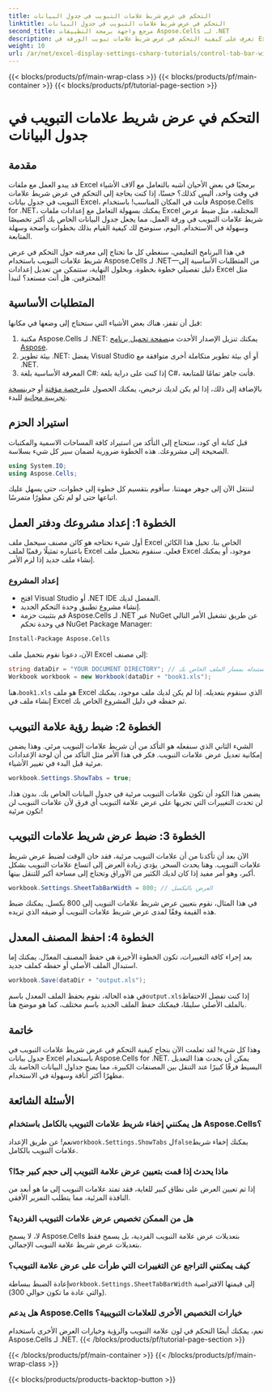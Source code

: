 ```yaml
---
title: التحكم في عرض شريط علامات التبويب في جدول البيانات
linktitle: التحكم في عرض شريط علامات التبويب في جدول البيانات
second_title: مرجع واجهة برمجة التطبيقات Aspose.Cells لـ .NET
description: تعرف على كيفية التحكم في عرض شريط علامات تبويب الورقة في Excel باستخدام Aspose.Cells for .NET من خلال هذا البرنامج التعليمي خطوة بخطوة. قم بتخصيص ملفات Excel بكفاءة.
weight: 10
url: /ar/net/excel-display-settings-csharp-tutorials/control-tab-bar-width-of-spreadsheet/
---
```


{{< blocks/products/pf/main-wrap-class >}}
{{< blocks/products/pf/main-container >}}
{{< blocks/products/pf/tutorial-page-section >}}

# التحكم في عرض شريط علامات التبويب في جدول البيانات

## مقدمة

قد يبدو العمل مع ملفات Excel برمجيًا في بعض الأحيان أشبه بالتعامل مع آلاف الأشياء في وقت واحد، أليس كذلك؟ حسنًا، إذا كنت بحاجة إلى التحكم في عرض شريط علامات التبويب في جدول بيانات Excel، فأنت في المكان المناسب! باستخدام Aspose.Cells for .NET، يمكنك بسهولة التعامل مع إعدادات ملفات Excel المختلفة، مثل ضبط عرض شريط علامات التبويب في ورقة العمل، مما يجعل جدول البيانات الخاص بك أكثر تخصيصًا وسهولة في الاستخدام. اليوم، سنوضح لك كيفية القيام بذلك بخطوات واضحة وسهلة المتابعة.

في هذا البرنامج التعليمي، سنغطي كل ما تحتاج إلى معرفته حول التحكم في عرض شريط علامات التبويب باستخدام Aspose.Cells لـ .NET—من المتطلبات الأساسية إلى دليل تفصيلي خطوة بخطوة. وبحلول النهاية، ستتمكن من تعديل إعدادات Excel مثل المحترفين. هل أنت مستعد؟ لنبدأ!

## المتطلبات الأساسية

قبل أن تقفز، هناك بعض الأشياء التي ستحتاج إلى وضعها في مكانها:

1.  مكتبة Aspose.Cells لـ .NET: يمكنك تنزيل الإصدار الأحدث من[صفحة تحميل برنامج Aspose](https://releases.aspose.com/cells/net/).
2. بيئة تطوير .NET: يفضل Visual Studio أو أي بيئة تطوير متكاملة أخرى متوافقة مع .NET.
3. المعرفة الأساسية بلغة C#: إذا كنت على دراية بلغة C#، فأنت جاهز تمامًا للمتابعة.

 بالإضافة إلى ذلك، إذا لم يكن لديك ترخيص، يمكنك الحصول على[رخصة مؤقتة](https://purchase.aspose.com/temporary-license/) أو جرب[نسخة تجريبية مجانية](https://releases.aspose.com/) للبدء.

## استيراد الحزم

قبل كتابة أي كود، ستحتاج إلى التأكد من استيراد كافة المساحات الاسمية والمكتبات الصحيحة إلى مشروعك. هذه الخطوة ضرورية لضمان سير كل شيء بسلاسة.

```csharp
using System.IO;
using Aspose.Cells;
```

لننتقل الآن إلى جوهر مهمتنا. سأقوم بتقسيم كل خطوة إلى خطوات، حتى يسهل عليك اتباعها حتى لو لم تكن مطورًا متمرسًا.

## الخطوة 1: إعداد مشروعك ودفتر العمل

أول شيء نحتاجه هو كائن مصنف سيحمل ملف Excel الخاص بنا. تخيل هذا الكائن باعتباره تمثيلًا رقميًا لملف Excel فعلي. سنقوم بتحميل ملف Excel موجود، أو يمكنك إنشاء ملف جديد إذا لزم الأمر.

### إعداد المشروع

- افتح Visual Studio أو .NET IDE المفضل لديك.
- إنشاء مشروع تطبيق وحدة التحكم الجديد.
- قم بتثبيت حزمة Aspose.Cells لـ .NET عبر NuGet عن طريق تشغيل الأمر التالي في وحدة تحكم NuGet Package Manager:

```bash
Install-Package Aspose.Cells
```

الآن، دعونا نقوم بتحميل ملف Excel إلى مصنف:

```csharp
string dataDir = "YOUR DOCUMENT DIRECTORY"; // استبدله بمسار الملف الخاص بك
Workbook workbook = new Workbook(dataDir + "book1.xls"); 
```

 هنا،`book1.xls` هو ملف Excel الذي سنقوم بتعديله. إذا لم يكن لديك ملف موجود، يمكنك إنشاء ملف في Excel ثم حفظه في دليل المشروع الخاص بك.

## الخطوة 2: ضبط رؤية علامة التبويب

الشيء الثاني الذي سنفعله هو التأكد من أن شريط علامات التبويب مرئي. وهذا يضمن إمكانية تعديل عرض علامات التبويب. فكر في هذا الأمر مثل التأكد من أن لوحة الإعدادات مرئية قبل البدء في تغيير الأشياء.

```csharp
workbook.Settings.ShowTabs = true;
```

يضمن هذا الكود أن تكون علامات التبويب مرئية في جدول البيانات الخاص بك. بدون هذا، لن تحدث التغييرات التي تجريها على عرض علامة التبويب أي فرق لأن علامات التبويب لن تكون مرئية!

## الخطوة 3: ضبط عرض شريط علامات التبويب

الآن بعد أن تأكدنا من أن علامات التبويب مرئية، فقد حان الوقت لضبط عرض شريط علامات التبويب. وهنا يحدث السحر. يؤدي زيادة العرض إلى اتساع علامات التبويب بشكل أكبر، وهو أمر مفيد إذا كان لديك الكثير من الأوراق وتحتاج إلى مساحة أكبر للتنقل بينها.

```csharp
workbook.Settings.SheetTabBarWidth = 800; // العرض بالبكسل
```

في هذا المثال، نقوم بتعيين عرض شريط علامات التبويب إلى 800 بكسل. يمكنك ضبط هذه القيمة وفقًا لمدى عرض شريط علامات التبويب أو ضيقه الذي تريده.

## الخطوة 4: احفظ المصنف المعدل

بعد إجراء كافة التغييرات، تكون الخطوة الأخيرة هي حفظ المصنف المعدّل. يمكنك إما استبدال الملف الأصلي أو حفظه كملف جديد.

```csharp
workbook.Save(dataDir + "output.xls");
```

 في هذه الحالة، نقوم بحفظ الملف المعدل باسم`output.xls`إذا كنت تفضل الاحتفاظ بالملف الأصلي سليمًا، فيمكنك حفظ الملف الجديد باسم مختلف، كما هو موضح هنا.

## خاتمة

وهذا كل شيء! لقد تعلمت الآن بنجاح كيفية التحكم في عرض شريط علامات التبويب في جدول بيانات Excel باستخدام Aspose.Cells for .NET. يمكن أن يحدث هذا التعديل البسيط فرقًا كبيرًا عند التنقل بين المصنفات الكبيرة، مما يمنح جداول البيانات الخاصة بك مظهرًا أكثر أناقة وسهولة في الاستخدام.

## الأسئلة الشائعة

### هل يمكنني إخفاء شريط علامات التبويب بالكامل باستخدام Aspose.Cells؟
 نعم! عن طريق الإعداد`workbook.Settings.ShowTabs` ل`false`يمكنك إخفاء شريط علامات التبويب بالكامل.

### ماذا يحدث إذا قمت بتعيين عرض علامة التبويب إلى حجم كبير جدًا؟
إذا تم تعيين العرض على نطاق كبير للغاية، فقد تمتد علامات التبويب إلى ما هو أبعد من النافذة المرئية، مما يتطلب التمرير الأفقي.

### هل من الممكن تخصيص عرض علامات التبويب الفردية؟
لا، لا يسمح Aspose.Cells بتعديلات عرض علامة التبويب الفردية، بل يسمح فقط بتعديلات عرض شريط علامة التبويب الإجمالي.

### كيف يمكنني التراجع عن التغييرات التي طرأت على عرض علامة التبويب؟
 إعادة الضبط ببساطة`workbook.Settings.SheetTabBarWidth` إلى قيمتها الافتراضية (والتي عادة ما تكون حوالي 300).

### هل يدعم Aspose.Cells خيارات التخصيص الأخرى للعلامات التبويبية؟
نعم، يمكنك أيضًا التحكم في لون علامة التبويب والرؤية وخيارات العرض الأخرى باستخدام Aspose.Cells لـ .NET.
{{< /blocks/products/pf/tutorial-page-section >}}

{{< /blocks/products/pf/main-container >}}
{{< /blocks/products/pf/main-wrap-class >}}

{{< blocks/products/products-backtop-button >}}
